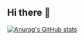 ## Hi there 👋

[![Anurag's GitHub stats](https://github-readme-stats.vercel.app/api?username=MrZeroUp)](https://github.com/MrZeroUp/github-readme-stats)
